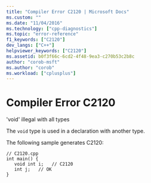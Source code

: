 ```yaml
---
title: "Compiler Error C2120 | Microsoft Docs"
ms.custom: ""
ms.date: "11/04/2016"
ms.technology: ["cpp-diagnostics"]
ms.topic: "error-reference"
f1_keywords: ["C2120"]
dev_langs: ["C++"]
helpviewer_keywords: ["C2120"]
ms.assetid: b0f3f66c-6cd2-4f48-9ea3-c270b53c2b8c
author: "corob-msft"
ms.author: "corob"
ms.workload: ["cplusplus"]
---
```

# Compiler Error C2120
'void' illegal with all types  
  
 The `void` type is used in a declaration with another type.  
  
 The following sample generates C2120:  
  
```  
// C2120.cpp  
int main() {  
   void int i;   // C2120  
   int j;   // OK  
}  
```
